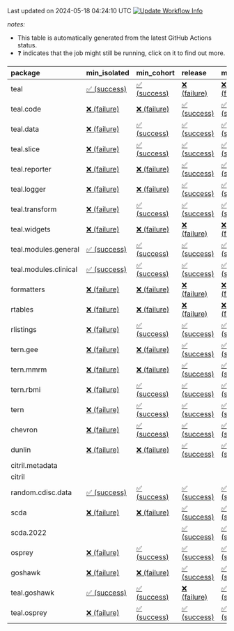 Last updated on 2024-05-18 04:24:10 UTC [![Update Workflow
Info](https://github.com/averissimo/verdepcheck-status/actions/workflows/update.yaml/badge.svg)](https://github.com/averissimo/verdepcheck-status/actions/workflows/update.yaml)

*notes:*

-   This table is automatically generated from the latest GitHub Actions
    status.
-   ❓ indicates that the job might still be running, click on it to
    find out more.

<table>
<colgroup>
<col style="width: 4%" />
<col style="width: 23%" />
<col style="width: 23%" />
<col style="width: 23%" />
<col style="width: 23%" />
</colgroup>
<thead>
<tr class="header">
<th style="text-align: left;">package</th>
<th style="text-align: left;">min_isolated</th>
<th style="text-align: left;">min_cohort</th>
<th style="text-align: left;">release</th>
<th style="text-align: left;">max</th>
</tr>
</thead>
<tbody>
<tr class="odd">
<td style="text-align: left;">teal</td>
<td
style="text-align: left;"><a href="https://github.com/insightsengineering/teal/actions/runs/9048618759/job/24861847837">✅
(success)</a></td>
<td
style="text-align: left;"><a href="https://github.com/insightsengineering/teal/actions/runs/9048618759/job/24861847904">✅
(success)</a></td>
<td
style="text-align: left;"><a href="https://github.com/insightsengineering/teal/actions/runs/9048618759/job/24861847966">❌
(failure)</a></td>
<td
style="text-align: left;"><a href="https://github.com/insightsengineering/teal/actions/runs/9048618759/job/24861847744">❌
(failure)</a></td>
</tr>
<tr class="even">
<td style="text-align: left;">teal.code</td>
<td
style="text-align: left;"><a href="https://github.com/insightsengineering/teal.code/actions/runs/9048618904/job/24861848173">❌
(failure)</a></td>
<td
style="text-align: left;"><a href="https://github.com/insightsengineering/teal.code/actions/runs/9048618904/job/24861848104">❌
(failure)</a></td>
<td
style="text-align: left;"><a href="https://github.com/insightsengineering/teal.code/actions/runs/9048618904/job/24861847991">✅
(success)</a></td>
<td
style="text-align: left;"><a href="https://github.com/insightsengineering/teal.code/actions/runs/9048618904/job/24861848239">✅
(success)</a></td>
</tr>
<tr class="odd">
<td style="text-align: left;">teal.data</td>
<td
style="text-align: left;"><a href="https://github.com/insightsengineering/teal.data/actions/runs/9048620696/job/24861851885">❌
(failure)</a></td>
<td
style="text-align: left;"><a href="https://github.com/insightsengineering/teal.data/actions/runs/9048620696/job/24861851787">✅
(success)</a></td>
<td
style="text-align: left;"><a href="https://github.com/insightsengineering/teal.data/actions/runs/9048620696/job/24861851959">✅
(success)</a></td>
<td
style="text-align: left;"><a href="https://github.com/insightsengineering/teal.data/actions/runs/9048620696/job/24861851678">✅
(success)</a></td>
</tr>
<tr class="even">
<td style="text-align: left;">teal.slice</td>
<td
style="text-align: left;"><a href="https://github.com/insightsengineering/teal.slice/actions/runs/9048625589/job/24861861499">❌
(failure)</a></td>
<td
style="text-align: left;"><a href="https://github.com/insightsengineering/teal.slice/actions/runs/9048625589/job/24861861299">✅
(success)</a></td>
<td
style="text-align: left;"><a href="https://github.com/insightsengineering/teal.slice/actions/runs/9048625589/job/24861861594">✅
(success)</a></td>
<td
style="text-align: left;"><a href="https://github.com/insightsengineering/teal.slice/actions/runs/9048625589/job/24861861402">✅
(success)</a></td>
</tr>
<tr class="odd">
<td style="text-align: left;">teal.reporter</td>
<td
style="text-align: left;"><a href="https://github.com/insightsengineering/teal.reporter/actions/runs/9048623116/job/24861856618">❌
(failure)</a></td>
<td
style="text-align: left;"><a href="https://github.com/insightsengineering/teal.reporter/actions/runs/9048623116/job/24861856522">❌
(failure)</a></td>
<td
style="text-align: left;"><a href="https://github.com/insightsengineering/teal.reporter/actions/runs/9048623116/job/24861856702">✅
(success)</a></td>
<td
style="text-align: left;"><a href="https://github.com/insightsengineering/teal.reporter/actions/runs/9048623116/job/24861856379">✅
(success)</a></td>
</tr>
<tr class="even">
<td style="text-align: left;">teal.logger</td>
<td
style="text-align: left;"><a href="https://github.com/insightsengineering/teal.logger/actions/runs/9048619815/job/24861849944">❌
(failure)</a></td>
<td
style="text-align: left;"><a href="https://github.com/insightsengineering/teal.logger/actions/runs/9048619815/job/24861849914">❌
(failure)</a></td>
<td
style="text-align: left;"><a href="https://github.com/insightsengineering/teal.logger/actions/runs/9048619815/job/24861850008">✅
(success)</a></td>
<td
style="text-align: left;"><a href="https://github.com/insightsengineering/teal.logger/actions/runs/9048619815/job/24861849872">✅
(success)</a></td>
</tr>
<tr class="odd">
<td style="text-align: left;">teal.transform</td>
<td
style="text-align: left;"><a href="https://github.com/insightsengineering/teal.transform/actions/runs/9048624419/job/24861858735">❌
(failure)</a></td>
<td
style="text-align: left;"><a href="https://github.com/insightsengineering/teal.transform/actions/runs/9048624419/job/24861858651">✅
(success)</a></td>
<td
style="text-align: left;"><a href="https://github.com/insightsengineering/teal.transform/actions/runs/9048624419/job/24861858772">✅
(success)</a></td>
<td
style="text-align: left;"><a href="https://github.com/insightsengineering/teal.transform/actions/runs/9048624419/job/24861858696">✅
(success)</a></td>
</tr>
<tr class="even">
<td style="text-align: left;">teal.widgets</td>
<td
style="text-align: left;"><a href="https://github.com/insightsengineering/teal.widgets/actions/runs/9048635304/job/24861879864">❌
(failure)</a></td>
<td
style="text-align: left;"><a href="https://github.com/insightsengineering/teal.widgets/actions/runs/9048635304/job/24861879803">❌
(failure)</a></td>
<td
style="text-align: left;"><a href="https://github.com/insightsengineering/teal.widgets/actions/runs/9048635304/job/24861879899">❌
(failure)</a></td>
<td
style="text-align: left;"><a href="https://github.com/insightsengineering/teal.widgets/actions/runs/9048635304/job/24861879733">❌
(failure)</a></td>
</tr>
<tr class="odd">
<td style="text-align: left;">teal.modules.general</td>
<td
style="text-align: left;"><a href="https://github.com/insightsengineering/teal.modules.general/actions/runs/9048618949/job/24861848095">✅
(success)</a></td>
<td
style="text-align: left;"><a href="https://github.com/insightsengineering/teal.modules.general/actions/runs/9048618949/job/24861848170">✅
(success)</a></td>
<td
style="text-align: left;"><a href="https://github.com/insightsengineering/teal.modules.general/actions/runs/9048618949/job/24861848228">✅
(success)</a></td>
<td
style="text-align: left;"><a href="https://github.com/insightsengineering/teal.modules.general/actions/runs/9048618949/job/24861848027">✅
(success)</a></td>
</tr>
<tr class="even">
<td style="text-align: left;">teal.modules.clinical</td>
<td
style="text-align: left;"><a href="https://github.com/insightsengineering/teal.modules.clinical/actions/runs/9048630271/job/24861870650">✅
(success)</a></td>
<td
style="text-align: left;"><a href="https://github.com/insightsengineering/teal.modules.clinical/actions/runs/9048630271/job/24861870574">✅
(success)</a></td>
<td
style="text-align: left;"><a href="https://github.com/insightsengineering/teal.modules.clinical/actions/runs/9048630271/job/24861870714">✅
(success)</a></td>
<td
style="text-align: left;"><a href="https://github.com/insightsengineering/teal.modules.clinical/actions/runs/9048630271/job/24861870437">✅
(success)</a></td>
</tr>
<tr class="odd">
<td style="text-align: left;">formatters</td>
<td
style="text-align: left;"><a href="https://github.com/insightsengineering/formatters/actions/runs/9048627544/job/24861865443">❌
(failure)</a></td>
<td
style="text-align: left;"><a href="https://github.com/insightsengineering/formatters/actions/runs/9048627544/job/24861865328">❌
(failure)</a></td>
<td
style="text-align: left;"><a href="https://github.com/insightsengineering/formatters/actions/runs/9048627544/job/24861865516">❌
(failure)</a></td>
<td
style="text-align: left;"><a href="https://github.com/insightsengineering/formatters/actions/runs/9048627544/job/24861865380">❌
(failure)</a></td>
</tr>
<tr class="even">
<td style="text-align: left;">rtables</td>
<td
style="text-align: left;"><a href="https://github.com/insightsengineering/rtables/actions/runs/9048618785/job/24861847809">❌
(failure)</a></td>
<td
style="text-align: left;"><a href="https://github.com/insightsengineering/rtables/actions/runs/9048618785/job/24861847875">❌
(failure)</a></td>
<td
style="text-align: left;"><a href="https://github.com/insightsengineering/rtables/actions/runs/9048618785/job/24861848017">❌
(failure)</a></td>
<td
style="text-align: left;"><a href="https://github.com/insightsengineering/rtables/actions/runs/9048618785/job/24861847944">❌
(failure)</a></td>
</tr>
<tr class="odd">
<td style="text-align: left;">rlistings</td>
<td
style="text-align: left;"><a href="https://github.com/insightsengineering/rlistings/actions/runs/9048622341/job/24861855434">❌
(failure)</a></td>
<td
style="text-align: left;"><a href="https://github.com/insightsengineering/rlistings/actions/runs/9048622341/job/24861855388">✅
(success)</a></td>
<td
style="text-align: left;"><a href="https://github.com/insightsengineering/rlistings/actions/runs/9048622341/job/24861858026">✅
(success)</a></td>
<td
style="text-align: left;"><a href="https://github.com/insightsengineering/rlistings/actions/runs/9048622341/job/24861858078">✅
(success)</a></td>
</tr>
<tr class="even">
<td style="text-align: left;">tern.gee</td>
<td
style="text-align: left;"><a href="https://github.com/insightsengineering/tern.gee/actions/runs/9048628400/job/24861866638">❌
(failure)</a></td>
<td
style="text-align: left;"><a href="https://github.com/insightsengineering/tern.gee/actions/runs/9048628400/job/24861866736">❌
(failure)</a></td>
<td
style="text-align: left;"><a href="https://github.com/insightsengineering/tern.gee/actions/runs/9048628400/job/24861866695">✅
(success)</a></td>
<td
style="text-align: left;"><a href="https://github.com/insightsengineering/tern.gee/actions/runs/9048628400/job/24861866583">✅
(success)</a></td>
</tr>
<tr class="odd">
<td style="text-align: left;">tern.mmrm</td>
<td
style="text-align: left;"><a href="https://github.com/insightsengineering/tern.mmrm/actions/runs/9048635150/job/24861879623">❌
(failure)</a></td>
<td
style="text-align: left;"><a href="https://github.com/insightsengineering/tern.mmrm/actions/runs/9048635150/job/24861879494">❌
(failure)</a></td>
<td
style="text-align: left;"><a href="https://github.com/insightsengineering/tern.mmrm/actions/runs/9048635150/job/24861879676">✅
(success)</a></td>
<td
style="text-align: left;"><a href="https://github.com/insightsengineering/tern.mmrm/actions/runs/9048635150/job/24861879561">✅
(success)</a></td>
</tr>
<tr class="even">
<td style="text-align: left;">tern.rbmi</td>
<td
style="text-align: left;"><a href="https://github.com/insightsengineering/tern.rbmi/actions/runs/9048627546/job/24861865499">❌
(failure)</a></td>
<td
style="text-align: left;"><a href="https://github.com/insightsengineering/tern.rbmi/actions/runs/9048627546/job/24861865355">✅
(success)</a></td>
<td
style="text-align: left;"><a href="https://github.com/insightsengineering/tern.rbmi/actions/runs/9048627546/job/24861865430">✅
(success)</a></td>
<td
style="text-align: left;"><a href="https://github.com/insightsengineering/tern.rbmi/actions/runs/9048627546/job/24861865290">✅
(success)</a></td>
</tr>
<tr class="odd">
<td style="text-align: left;">tern</td>
<td
style="text-align: left;"><a href="https://github.com/insightsengineering/tern/actions/runs/9048623012/job/24861856281">❌
(failure)</a></td>
<td
style="text-align: left;"><a href="https://github.com/insightsengineering/tern/actions/runs/9048623012/job/24861856492">✅
(success)</a></td>
<td
style="text-align: left;"><a href="https://github.com/insightsengineering/tern/actions/runs/9048623012/job/24861856597">✅
(success)</a></td>
<td
style="text-align: left;"><a href="https://github.com/insightsengineering/tern/actions/runs/9048623012/job/24861856384">✅
(success)</a></td>
</tr>
<tr class="even">
<td style="text-align: left;">chevron</td>
<td
style="text-align: left;"><a href="https://github.com/insightsengineering/chevron/actions/runs/9048635561/job/24861880241">❌
(failure)</a></td>
<td
style="text-align: left;"><a href="https://github.com/insightsengineering/chevron/actions/runs/9048635561/job/24861880091">✅
(success)</a></td>
<td
style="text-align: left;"><a href="https://github.com/insightsengineering/chevron/actions/runs/9048635561/job/24861880188">✅
(success)</a></td>
<td
style="text-align: left;"><a href="https://github.com/insightsengineering/chevron/actions/runs/9048635561/job/24861880137">✅
(success)</a></td>
</tr>
<tr class="odd">
<td style="text-align: left;">dunlin</td>
<td
style="text-align: left;"><a href="https://github.com/insightsengineering/dunlin/actions/runs/9048621835/job/24861853637">❌
(failure)</a></td>
<td
style="text-align: left;"><a href="https://github.com/insightsengineering/dunlin/actions/runs/9048621835/job/24861853546">❌
(failure)</a></td>
<td
style="text-align: left;"><a href="https://github.com/insightsengineering/dunlin/actions/runs/9048621835/job/24861853587">✅
(success)</a></td>
<td
style="text-align: left;"><a href="https://github.com/insightsengineering/dunlin/actions/runs/9048621835/job/24861853696">✅
(success)</a></td>
</tr>
<tr class="even">
<td style="text-align: left;">citril.metadata</td>
<td style="text-align: left;"></td>
<td style="text-align: left;"></td>
<td style="text-align: left;"></td>
<td style="text-align: left;"></td>
</tr>
<tr class="odd">
<td style="text-align: left;">citril</td>
<td style="text-align: left;"></td>
<td style="text-align: left;"></td>
<td style="text-align: left;"></td>
<td style="text-align: left;"></td>
</tr>
<tr class="even">
<td style="text-align: left;">random.cdisc.data</td>
<td
style="text-align: left;"><a href="https://github.com/insightsengineering/random.cdisc.data/actions/runs/6918179803/job/18820148722">✅
(success)</a></td>
<td
style="text-align: left;"><a href="https://github.com/insightsengineering/random.cdisc.data/actions/runs/6918179803/job/18820148682">✅
(success)</a></td>
<td
style="text-align: left;"><a href="https://github.com/insightsengineering/random.cdisc.data/actions/runs/6918179803/job/18820148802">✅
(success)</a></td>
<td
style="text-align: left;"><a href="https://github.com/insightsengineering/random.cdisc.data/actions/runs/6918179803/job/18820148771">✅
(success)</a></td>
</tr>
<tr class="odd">
<td style="text-align: left;">scda</td>
<td
style="text-align: left;"><a href="https://github.com/insightsengineering/scda/actions/runs/9048622651/job/24861855873">❌
(failure)</a></td>
<td
style="text-align: left;"><a href="https://github.com/insightsengineering/scda/actions/runs/9048622651/job/24861855764">❌
(failure)</a></td>
<td
style="text-align: left;"><a href="https://github.com/insightsengineering/scda/actions/runs/9048622651/job/24861855922">✅
(success)</a></td>
<td
style="text-align: left;"><a href="https://github.com/insightsengineering/scda/actions/runs/9048622651/job/24861855825">✅
(success)</a></td>
</tr>
<tr class="even">
<td style="text-align: left;">scda.2022</td>
<td style="text-align: left;"></td>
<td style="text-align: left;"></td>
<td
style="text-align: left;"><a href="https://github.com/insightsengineering/scda.2022/actions/runs/9048627181/job/24861864582">✅
(success)</a></td>
<td
style="text-align: left;"><a href="https://github.com/insightsengineering/scda.2022/actions/runs/9048627181/job/24861864615">✅
(success)</a></td>
</tr>
<tr class="odd">
<td style="text-align: left;">osprey</td>
<td
style="text-align: left;"><a href="https://github.com/insightsengineering/osprey/actions/runs/9048632771/job/24861875256">❌
(failure)</a></td>
<td
style="text-align: left;"><a href="https://github.com/insightsengineering/osprey/actions/runs/9048632771/job/24861875145">✅
(success)</a></td>
<td
style="text-align: left;"><a href="https://github.com/insightsengineering/osprey/actions/runs/9048632771/job/24861875206">✅
(success)</a></td>
<td
style="text-align: left;"><a href="https://github.com/insightsengineering/osprey/actions/runs/9048632771/job/24861875079">✅
(success)</a></td>
</tr>
<tr class="even">
<td style="text-align: left;">goshawk</td>
<td
style="text-align: left;"><a href="https://github.com/insightsengineering/goshawk/actions/runs/9048627555/job/24861865558">❌
(failure)</a></td>
<td
style="text-align: left;"><a href="https://github.com/insightsengineering/goshawk/actions/runs/9048627555/job/24861865400">❌
(failure)</a></td>
<td
style="text-align: left;"><a href="https://github.com/insightsengineering/goshawk/actions/runs/9048627555/job/24861865654">✅
(success)</a></td>
<td
style="text-align: left;"><a href="https://github.com/insightsengineering/goshawk/actions/runs/9048627555/job/24861865471">✅
(success)</a></td>
</tr>
<tr class="odd">
<td style="text-align: left;">teal.goshawk</td>
<td
style="text-align: left;"><a href="https://github.com/insightsengineering/teal.goshawk/actions/runs/9048625567/job/24861861480">✅
(success)</a></td>
<td
style="text-align: left;"><a href="https://github.com/insightsengineering/teal.goshawk/actions/runs/9048625567/job/24861861357">✅
(success)</a></td>
<td
style="text-align: left;"><a href="https://github.com/insightsengineering/teal.goshawk/actions/runs/9048625567/job/24861861567">❌
(failure)</a></td>
<td
style="text-align: left;"><a href="https://github.com/insightsengineering/teal.goshawk/actions/runs/9048625567/job/24861861257">✅
(success)</a></td>
</tr>
<tr class="even">
<td style="text-align: left;">teal.osprey</td>
<td
style="text-align: left;"><a href="https://github.com/insightsengineering/teal.osprey/actions/runs/9048631189/job/24861871951">❌
(failure)</a></td>
<td
style="text-align: left;"><a href="https://github.com/insightsengineering/teal.osprey/actions/runs/9048631189/job/24861871708">✅
(success)</a></td>
<td
style="text-align: left;"><a href="https://github.com/insightsengineering/teal.osprey/actions/runs/9048631189/job/24861871854">✅
(success)</a></td>
<td
style="text-align: left;"><a href="https://github.com/insightsengineering/teal.osprey/actions/runs/9048631189/job/24861871776">✅
(success)</a></td>
</tr>
</tbody>
</table>
